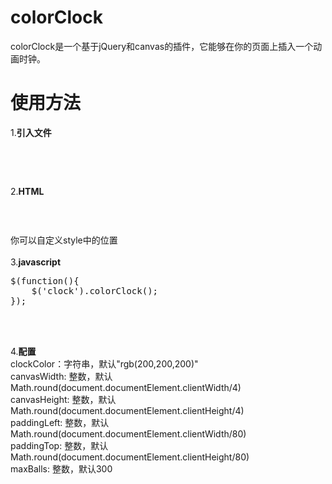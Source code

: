 # colorClock
colorClock是一个基于jQuery和canvas的插件，它能够在你的页面上插入一个动画时钟。
# 使用方法
1.**引入文件**<br>
<pre><script src="colorClock.js"></script></pre><br><br>
2.**HTML**<br>
<pre><canvas id="clock" style="right:0; bottom:0"></canvas></pre><br>
你可以自定义style中的位置<br><br>
3.**javascript**<br>
<pre>$(function(){
    $('clock').colorClock();
});</pre><br><br>
4.**配置**<br>
        clockColor：字符串，默认"rgb(200,200,200)"<br>
        canvasWidth: 整数，默认Math.round(document.documentElement.clientWidth/4)<br>
        canvasHeight: 整数，默认Math.round(document.documentElement.clientHeight/4)<br>
        paddingLeft: 整数，默认Math.round(document.documentElement.clientWidth/80)<br>
        paddingTop: 整数，默认Math.round(document.documentElement.clientHeight/80)<br>
        maxBalls: 整数，默认300<br>

